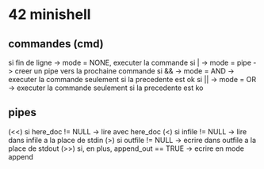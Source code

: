 # 42 minishell
## commandes (cmd)
si fin de ligne -> mode = NONE, executer la commande
si | -> mode = pipe -> creer un pipe vers la prochaine commande
si && -> mode = AND -> executer la commande seulement si la precedente est ok
si || -> mode = OR -> executer la commande seulement si la precedente est ko

## pipes
(<<) si here\_doc != NULL -> lire avec here\_doc
(<) si infile != NULL -> lire dans infile a la place de stdin
(>) si outfile != NULL -> ecrire dans outfile a la place de stdout
(>>) si, en plus, append\_out == TRUE -> ecrire en mode append
